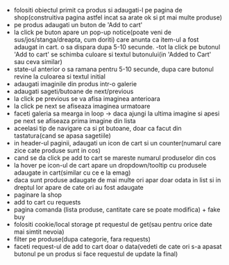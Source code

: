 - folositi obiectul primit ca produs si adaugati-l pe pagina de shop(construitiva pagina astfel incat sa arate ok si pt mai multe produse)
- pe produs adaugati un buton de 'Add to cart'
- la click pe buton apare un pop-up notice(poate veni de sus/jos/stanga/dreapta, cum doriti) care anunta ca item-ul a fost adaugat in cart. o sa dispara dupa 5-10 secunde. -tot la click pe butonul 'Add to cart' se schimba culoare si textul butonului(in 'Added to Cart' sau ceva similar)
- state-ul anterior o sa ramana pentru 5-10 secunde, dupa care butonul revine la culoarea si textul initial
- adaugati imaginile din produs intr-o galerie
- adaugati sageti/butoane de next/previous
- la click pe previous se va afisa imaginea anterioara
- la click pe next se afiseaza imaginea urmatoare
- faceti galeria sa mearga in loop -> daca ajungi la ultima imagine si apesi pe next se afiseaza prima imagine din lista
- aceelasi tip de navigare ca si pt butoane, doar ca facut din tastatura(cand se apasa sagetiile)
- in header-ul paginii, adaugati un icon de cart si un counter(numarul care zice cate produse sunt in cos)
- cand se da click pe add to cart se mareste numarul produselor din cos
- la hover pe icon-ul de cart apare un dropdown/tooltip cu produsele adaugate in cart(similar cu ce e la emag)
- daca sunt produse adaugate de mai multe ori apar doar odata in list si in dreptul lor apare de cate ori au fost adaugate
- paginare la shop
- add to cart cu requests
- pagina comanda (lista produse, cantitate care se poate modifica) + fake buy
- folositi cookie/local storage pt requestul de get(sau pentru orice date mai simtit nevoia)
- filter pe produse(dupa categorie, fara requests)
- faceti request-ul de add to cart doar o data(vedeti de cate ori s-a apasat butonul pe un produs si face requestul de update la final)